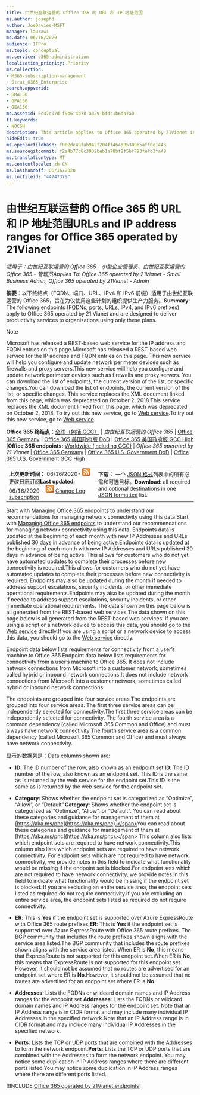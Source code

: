 ```yaml
---
title: 由世纪互联运营的 Office 365 的 URL 和 IP 地址范围
ms.author: josephd
author: JoeDavies-MSFT
manager: laurawi
ms.date: 06/16/2020
audience: ITPro
ms.topic: conceptual
ms.service: o365-administration
localization_priority: Priority
ms.collection:
- M365-subscription-management
- Strat_O365_Enterprise
search.appverid:
- GMA150
- GPA150
- GEA150
ms.assetid: 5c47c07d-f9b6-4b78-a329-bfdc1b6da7a0
f1.keywords:
- NOCSH
description: This article applies to Office 365 operated by 21Vianet in China. This article lists the URLs and IP address ranges used by Office 365 operated by 21Vianet.
hideEdit: true
ms.openlocfilehash: f002de49fab942f204ff464d0530965aff0e1443
ms.sourcegitcommit: f2a4b77c8c3932beb1a78bf2f5bf793fefb3fa49
ms.translationtype: MT
ms.contentlocale: zh-CN
ms.lasthandoff: 06/16/2020
ms.locfileid: "44747379"
---
```

# <a name="urls-and-ip-address-ranges-for-office-365-operated-by-21vianet"></a><span data-ttu-id="4dd1c-104">由世纪互联运营的 Office 365 的 URL 和 IP 地址范围</span><span class="sxs-lookup"><span data-stu-id="4dd1c-104">URLs and IP address ranges for Office 365 operated by 21Vianet</span></span>

 <span data-ttu-id="4dd1c-105">*适用于：由世纪互联运营的 Office 365 - 小型企业管理员、由世纪互联运营的 Office 365 - 管理员*</span><span class="sxs-lookup"><span data-stu-id="4dd1c-105">*Applies To: Office 365 operated by 21Vianet - Small Business Admin, Office 365 operated by 21Vianet - Admin*</span></span>

<span data-ttu-id="4dd1c-106">**摘要**：以下终结点（FQDN、端口、URL、IPv4 和 IPv6 前缀）适用于由世纪互联运营的 Office 365，旨在为仅使用这些计划的组织提供生产力服务。</span><span class="sxs-lookup"><span data-stu-id="4dd1c-106">**Summary**: The following endpoints (FQDNs, ports, URLs, IPv4, and IPv6 prefixes) apply to Office 365 operated by 21 Vianet and are designed to deliver productivity services to organizations using only these plans.</span></span>
  
> [!NOTE]
> <span data-ttu-id="4dd1c-107">Microsoft has released a REST-based web service for the IP address and FQDN entries on this page.</span><span class="sxs-lookup"><span data-stu-id="4dd1c-107">Microsoft has released a REST-based web service for the IP address and FQDN entries on this page.</span></span> <span data-ttu-id="4dd1c-108">This new service will help you configure and update network perimeter devices such as firewalls and proxy servers.</span><span class="sxs-lookup"><span data-stu-id="4dd1c-108">This new service will help you configure and update network perimeter devices such as firewalls and proxy servers.</span></span> <span data-ttu-id="4dd1c-109">You can download the list of endpoints, the current version of the list, or specific changes.</span><span class="sxs-lookup"><span data-stu-id="4dd1c-109">You can download the list of endpoints, the current version of the list, or specific changes.</span></span> <span data-ttu-id="4dd1c-110">This service replaces the XML document linked from this page, which was deprecated on October 2, 2018.</span><span class="sxs-lookup"><span data-stu-id="4dd1c-110">This service replaces the XML document linked from this page, which was deprecated on October 2, 2018.</span></span> <span data-ttu-id="4dd1c-111">To try out this new service, go to [Web service](office-365-ip-web-service.md).</span><span class="sxs-lookup"><span data-stu-id="4dd1c-111">To try out this new service, go to [Web service](office-365-ip-web-service.md).</span></span>
  
 <span data-ttu-id="4dd1c-112">**Office 365 终结点：**[全球（包括 GCC）](urls-and-ip-address-ranges.md)  | *由世纪互联运营的 Office 365* | [Office 365 Germany](office-365-germany-endpoints.md) | [Office 365 美国政府版 DoD](office-365-u-s-government-dod-endpoints.md) | [Office 365 美国政府版 GCC High](office-365-u-s-government-gcc-high-endpoints.md) |</span><span class="sxs-lookup"><span data-stu-id="4dd1c-112">**Office 365 endpoints:** [Worldwide (including GCC)](urls-and-ip-address-ranges.md)  | *Office 365 operated by 21 Vianet* | [Office 365 Germany](office-365-germany-endpoints.md) | [Office 365 U.S. Government DoD](office-365-u-s-government-dod-endpoints.md) | [Office 365 U.S. Government GCC High](office-365-u-s-government-gcc-high-endpoints.md) |</span></span>
  
|||
|:-----|:-----|
|<span data-ttu-id="4dd1c-113">**上次更新时间：** 06/16/2020- ![ RSS ](media/5dc6bb29-25db-4f44-9580-77c735492c4b.png) [更改日志订阅](https://endpoints.office.com/version/China?allversions=true&format=rss&clientrequestid=b10c5ed1-bad1-445f-b386-b919946339a7)</span><span class="sxs-lookup"><span data-stu-id="4dd1c-113">**Last updated:** 06/16/2020 - ![RSS](media/5dc6bb29-25db-4f44-9580-77c735492c4b.png) [Change Log subscription](https://endpoints.office.com/version/China?allversions=true&format=rss&clientrequestid=b10c5ed1-bad1-445f-b386-b919946339a7)</span></span>|<span data-ttu-id="4dd1c-114">**下载：** 一个 [JSON 格式](https://endpoints.office.com/endpoints/China?clientrequestid=b10c5ed1-bad1-445f-b386-b919946339a7)列表中的所有必需和可选目标。</span><span class="sxs-lookup"><span data-stu-id="4dd1c-114">**Download:** all required and optional destinations in one [JSON formatted](https://endpoints.office.com/endpoints/China?clientrequestid=b10c5ed1-bad1-445f-b386-b919946339a7) list.</span></span>  <br/> |

<span data-ttu-id="4dd1c-115">Start with [Managing Office 365 endpoints](managing-office-365-endpoints.md) to understand our recommendations for managing network connectivity using this data.</span><span class="sxs-lookup"><span data-stu-id="4dd1c-115">Start with [Managing Office 365 endpoints](managing-office-365-endpoints.md) to understand our recommendations for managing network connectivity using this data.</span></span> <span data-ttu-id="4dd1c-116">Endpoints data is updated at the beginning of each month with new IP Addresses and URLs published 30 days in advance of being active.</span><span class="sxs-lookup"><span data-stu-id="4dd1c-116">Endpoints data is updated at the beginning of each month with new IP Addresses and URLs published 30 days in advance of being active.</span></span> <span data-ttu-id="4dd1c-117">This allows for customers who do not yet have automated updates to complete their processes before new connectivity is required.</span><span class="sxs-lookup"><span data-stu-id="4dd1c-117">This allows for customers who do not yet have automated updates to complete their processes before new connectivity is required.</span></span> <span data-ttu-id="4dd1c-118">Endpoints may also be updated during the month if needed to address support escalations, security incidents, or other immediate operational requirements.</span><span class="sxs-lookup"><span data-stu-id="4dd1c-118">Endpoints may also be updated during the month if needed to address support escalations, security incidents, or other immediate operational requirements.</span></span> <span data-ttu-id="4dd1c-119">The data shown on this page below is all generated from the REST-based web services.</span><span class="sxs-lookup"><span data-stu-id="4dd1c-119">The data shown on this page below is all generated from the REST-based web services.</span></span> <span data-ttu-id="4dd1c-120">If you are using a script or a network device to access this data, you should go to the [Web service](office-365-ip-web-service.md) directly.</span><span class="sxs-lookup"><span data-stu-id="4dd1c-120">If you are using a script or a network device to access this data, you should go to the [Web service](office-365-ip-web-service.md) directly.</span></span>

<span data-ttu-id="4dd1c-121">Endpoint data below lists requirements for connectivity from a user’s machine to Office 365.</span><span class="sxs-lookup"><span data-stu-id="4dd1c-121">Endpoint data below lists requirements for connectivity from a user’s machine to Office 365.</span></span> <span data-ttu-id="4dd1c-122">It does not include network connections from Microsoft into a customer network, sometimes called hybrid or inbound network connections.</span><span class="sxs-lookup"><span data-stu-id="4dd1c-122">It does not include network connections from Microsoft into a customer network, sometimes called hybrid or inbound network connections.</span></span>

<span data-ttu-id="4dd1c-123">The endpoints are grouped into four service areas.</span><span class="sxs-lookup"><span data-stu-id="4dd1c-123">The endpoints are grouped into four service areas.</span></span> <span data-ttu-id="4dd1c-124">The first three service areas can be independently selected for connectivity.</span><span class="sxs-lookup"><span data-stu-id="4dd1c-124">The first three service areas can be independently selected for connectivity.</span></span> <span data-ttu-id="4dd1c-125">The fourth service area is a common dependency (called Microsoft 365 Common and Office) and must always have network connectivity.</span><span class="sxs-lookup"><span data-stu-id="4dd1c-125">The fourth service area is a common dependency (called Microsoft 365 Common and Office) and must always have network connectivity.</span></span>

<span data-ttu-id="4dd1c-126">显示的数据列是：</span><span class="sxs-lookup"><span data-stu-id="4dd1c-126">Data columns shown are:</span></span>

- <span data-ttu-id="4dd1c-127">**ID**: The ID number of the row, also known as an endpoint set.</span><span class="sxs-lookup"><span data-stu-id="4dd1c-127">**ID**: The ID number of the row, also known as an endpoint set.</span></span> <span data-ttu-id="4dd1c-128">This ID is the same as is returned by the web service for the endpoint set.</span><span class="sxs-lookup"><span data-stu-id="4dd1c-128">This ID is the same as is returned by the web service for the endpoint set.</span></span>

- <span data-ttu-id="4dd1c-129">**Category**: Shows whether the endpoint set is categorized as “Optimize”, “Allow”, or “Default”.</span><span class="sxs-lookup"><span data-stu-id="4dd1c-129">**Category**: Shows whether the endpoint set is categorized as “Optimize”, “Allow”, or “Default”.</span></span> <span data-ttu-id="4dd1c-130">You can read about these categories and guidance for management of them at [https://aka.ms/pnc](https://aka.ms/pnc).</span><span class="sxs-lookup"><span data-stu-id="4dd1c-130">You can read about these categories and guidance for management of them at [https://aka.ms/pnc](https://aka.ms/pnc).</span></span> <span data-ttu-id="4dd1c-131">This column also lists which endpoint sets are required to have network connectivity.</span><span class="sxs-lookup"><span data-stu-id="4dd1c-131">This column also lists which endpoint sets are required to have network connectivity.</span></span> <span data-ttu-id="4dd1c-132">For endpoint sets which are not required to have network connectivity, we provide notes in this field to indicate what functionality would be missing if the endpoint set is blocked.</span><span class="sxs-lookup"><span data-stu-id="4dd1c-132">For endpoint sets which are not required to have network connectivity, we provide notes in this field to indicate what functionality would be missing if the endpoint set is blocked.</span></span> <span data-ttu-id="4dd1c-133">If you are excluding an entire service area, the endpoint sets listed as required do not require connectivity.</span><span class="sxs-lookup"><span data-stu-id="4dd1c-133">If you are excluding an entire service area, the endpoint sets listed as required do not require connectivity.</span></span>

- <span data-ttu-id="4dd1c-134">**ER**: This is **Yes** if the endpoint set is supported over Azure ExpressRoute with Office 365 route prefixes.</span><span class="sxs-lookup"><span data-stu-id="4dd1c-134">**ER**: This is **Yes** if the endpoint set is supported over Azure ExpressRoute with Office 365 route prefixes.</span></span> <span data-ttu-id="4dd1c-135">The BGP community that includes the route prefixes shown aligns with the service area listed.</span><span class="sxs-lookup"><span data-stu-id="4dd1c-135">The BGP community that includes the route prefixes shown aligns with the service area listed.</span></span> <span data-ttu-id="4dd1c-136">When ER is **No**, this means that ExpressRoute is not supported for this endpoint set.</span><span class="sxs-lookup"><span data-stu-id="4dd1c-136">When ER is **No**, this means that ExpressRoute is not supported for this endpoint set.</span></span> <span data-ttu-id="4dd1c-137">However, it should not be assumed that no routes are advertised for an endpoint set where ER is **No**.</span><span class="sxs-lookup"><span data-stu-id="4dd1c-137">However, it should not be assumed that no routes are advertised for an endpoint set where ER is **No**.</span></span>

- <span data-ttu-id="4dd1c-138">**Addresses**: Lists the FQDNs or wildcard domain names and IP Address ranges for the endpoint set.</span><span class="sxs-lookup"><span data-stu-id="4dd1c-138">**Addresses**: Lists the FQDNs or wildcard domain names and IP Address ranges for the endpoint set.</span></span> <span data-ttu-id="4dd1c-139">Note that an IP Address range is in CIDR format and may include many individual IP Addresses in the specified network.</span><span class="sxs-lookup"><span data-stu-id="4dd1c-139">Note that an IP Address range is in CIDR format and may include many individual IP Addresses in the specified network.</span></span>
 
- <span data-ttu-id="4dd1c-140">**Ports**: Lists the TCP or UDP ports that are combined with the Addresses to form the network endpoint.</span><span class="sxs-lookup"><span data-stu-id="4dd1c-140">**Ports**: Lists the TCP or UDP ports that are combined with the Addresses to form the network endpoint.</span></span> <span data-ttu-id="4dd1c-141">You may notice some duplication in IP Address ranges where there are different ports listed.</span><span class="sxs-lookup"><span data-stu-id="4dd1c-141">You may notice some duplication in IP Address ranges where there are different ports listed.</span></span>

[!INCLUDE [Office 365 operated by 21Vianet endpoints](./includes/office-365-operated-by-21vianet-endpoints.md)]



